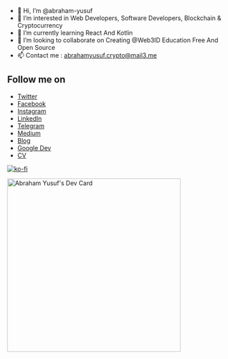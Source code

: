 - 👋 Hi, I’m @abraham-yusuf
- 👀 I’m interested in Web Developers, Software Developers, Blockchain & Cryptocurrency
- 🌱 I’m currently learning React And Kotlin
- 💞️ I’m looking to collaborate on Creating @Web3ID Education Free And Open Source
- 📫 Contact me : [abrahamyusuf.crypto@mail3.me](mailto:abrahamyusuf.crypto@mail3.me)
## Follow me on
- [Twitter](https://twitter.com/bram0511)
- [Facebook](https://fb.me/AbrahamYusuf1105)
- [Instagram](https://www.instagram.com/abrahamyusuf.crypto)
- [LinkedIn](https://linkedin.com/in/abraham-yusuf)
- [Telegram](https://t.me/Kontak_AbrahamYusuf)
- [Medium](https://abrahamyusuf.medium.com)
- [Blog](https://www.abrahamyusuf.my.id)
- [Google Dev](https://g.dev/abrahamyusuf)
- [CV](https://dev.page/abrahamyusuf)


[![ko-fi](https://ko-fi.com/img/githubbutton_sm.svg)](https://ko-fi.com/D1D5FGTJ7)


<a href="https://app.daily.dev/abrahamyusuf"><img src="https://api.daily.dev/devcards/6f03412e4e6d458a8a04c0a911250c59.png?r=0in" width="400" alt="Abraham Yusuf's Dev Card"/></a>

              
<!---
abraham-yusuf/abraham-yusuf is a ✨ special ✨ repository because its `README.md` (this file) appears on your GitHub profile.
You can click the Preview link to take a look at your changes.
--->
